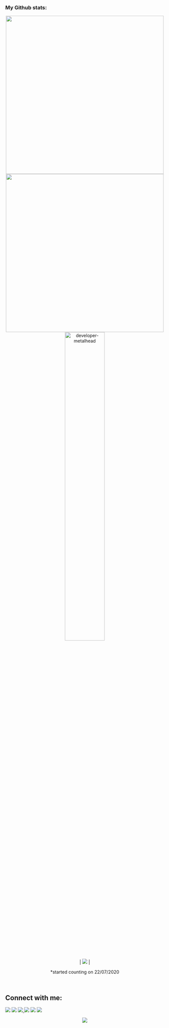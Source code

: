 ###  My Github stats:
  

<div align=center>
  <img width="500" src="https://github-readme-stats.vercel.app/api?username=Leylahmed&theme=tokyonight&show_icons=true&hide_border=true&count_private=true" />
  <img width="500"  src="https://github-readme-streak-stats.herokuapp.com?user=Leylahmed&theme=tokyonight&hide_border=true" />
  <img align="left"><img width="50%" src="https://github-readme-stats.vercel.app/api/top-langs?username=Leylahmed&show_icons=true&theme=tokyonight&layout=compact" alt="developer-metalhead" />  

</div>
 

<br>

<div align=center>
  
  | ![](https://komarev.com/ghpvc/?username=Leylahmed&color=blue) |
 
  *started counting on 22/07/2020
  
</div>

<!-- <div align=center>
  <img width="350" src="https://github-readme-stats.vercel.app/api/top-langs/?username=Leylahmed&theme=tokyonight&show_icons=true&hide_border=true&layout=compact" />
</div> -->

<br>

[//]: # (started counting on 22/07/2020)






## Connect with me:

<p align = "center">

[<img src="https://img.shields.io/badge/Facebook-1877F2?style=for-the-badge&logo=facebook&logoColor=white" />](https://www.facebook.com/Cavid386/)
[<img src="https://img.shields.io/badge/Twitter-1DA1F2?style=for-the-badge&logo=twitter&logoColor=white" />](https://twitter.com/Cavid386) 
  <a href="mailto:hcavid386@gmail.com">
    <img src="https://img.shields.io/badge/Gmail-D14836?style=for-the-badge&logo=gmail&logoColor=white" />
  </a>[<img src="	https://img.shields.io/badge/LinkedIn-0077B5?style=for-the-badge&logo=linkedin&logoColor=white" />](https://www.linkedin.com/in/cavid-haciyev-386hc/)
[<img src="https://img.shields.io/badge/medium-%2312100E.svg?&style=for-the-badge&logo=medium&logoColor=white&color=black" />](https://medium.com/@hcavid386)
[<img src="https://img.shields.io/badge/Instagram-E4405F?style=for-the-badge&logo=instagram&logoColor=white" />](https://www.instagram.com/lilyinthedeeps/)
</p>
<p align="center"> 
  <img src="https://profile-counter.glitch.me/Leylahmed/count.svg" />
</p>
<br />
<br />

</p>
